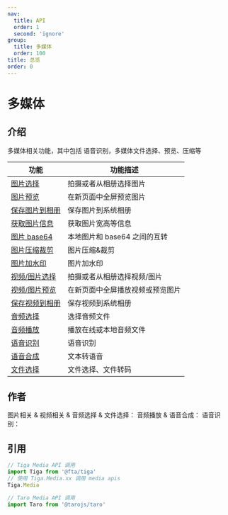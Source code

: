 ```yaml
---
nav:
  title: API
  order: 1
  second: 'ignore'
group:
  title: 多媒体
  order: 100
title: 总览
order: 0
---
```


# 多媒体

<Platform name="media" version="1.0.0"></Platform>

## 介绍

多媒体相关功能，其中包括 语音识别，多媒体文件选择、预览、压缩等

| 功能                                 | 功能描述                         |
| ------------------------------------ | -------------------------------- |
| [图片选择](./imagechoose)            | 拍摄或者从相册选择图片           |
| [图片预览](./imagepreview)           | 在新页面中全屏预览图片           |
| [保存图片到相册](./imagesavetoalbum) | 保存图片到系统相册               |
| [获取图片信息](./imageinfo)          | 获取图片宽高等信息               |
| [图片 base64](./imagebase64)         | 本地图片和 base64 之间的互转     |
| [图片压缩裁剪](./imagecompresscrop)  | 图片压缩&裁剪                    |
| [图片加水印](./imagewatermark)       | 图片加水印                       |
| [视频/图片选择](./videochoose)       | 拍摄或者从相册选择视频/图片      |
| [视频/图片预览](./videopreview)      | 在新页面中全屏播放视频或预览图片 |
| [保存视频到相册](./videosavetoalbum) | 保存视频到系统相册               |
| [音频选择](./audiochoose)            | 选择音频文件                     |
| [音频播放](./audioplay)              | 播放在线或本地音频文件           |
| [语音识别](./voicerecognize)         | 语音识别                         |
| [语音合成](./texttospeeech)          | 文本转语音                       |
| [文件选择](./filechoose)             | 文件选择、文件转码               |

## 作者

图片相关 & 视频相关 & 音频选择 & 文件选择：
<Author name="longbing.you"></Author>
音频播放 & 语音合成：
<Author name="zhanxiang.shi"></Author>
语音识别：
<Author name="dongwang.feng"></Author>

## 引用

```jsx | pure
// Tiga Media API 调用
import Tiga from '@fta/tiga'
// 使用 Tiga.Media.xx 调用 media apis
Tiga.Media

// Taro Media API 调用
import Taro from '@tarojs/taro'
```
